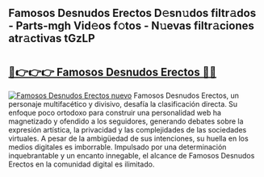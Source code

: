 ## Famosos Desnudos Erectos D𝚎sn𝚞dos filtr𝚊dos - Parts-mgh Vid𝚎os f𝚘tos - N𝚞evas filtr𝚊ciones atr𝚊ctivas tGzLP

# <h2><a href="http://mb8zfz8.tromn.icu/?c=Famosos+Desnudos+Erectos">🔗👉👉👉 Famosos Desnudos Erectos 🔗🔗</a></h2>

[![Famosos Desnudos Erectos nuevo](https://i.imgur.com/pEAQMta.gif)](http://mb8zfz8.tromn.icu/?c=Famosos+Desnudos+Erectos)
Famosos Desnudos Erectos, un personaje multifacético y divisivo, desafía la clasificación directa. Su enfoque poco ortodoxo para construir una personalidad web ha magnetizado y ofendido a los seguidores, generando debates sobre la expresión artística, la privacidad y las complejidades de las sociedades virtuales. A pesar de la ambigüedad de sus intenciones, su huella en los medios digitales es imborrable. Impulsado por una determinación inquebrantable y un encanto innegable, el alcance de Famosos Desnudos Erectos en la comunidad digital es ilimitado.
